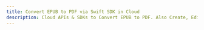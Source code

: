 ---title: Convert EPUB to PDF via Swift SDK in Clouddescription: Cloud APIs & SDKs to Convert EPUB to PDF. Also Create, Edit & Render Microsoft Word & OpenOffice documents in the Cloud.---